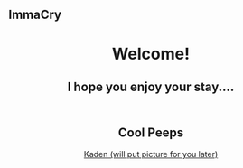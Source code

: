 ## ImmaCry


<center>
    <header>
        <h1> Welcome! </h1>
        <h2>I hope you enjoy your stay.... </h2>
    </header>



## Cool Peeps
<center>
    <Footer>
            <a href="">
             Kaden (will put picture for you later)
            </a>
    </Footer>

   
